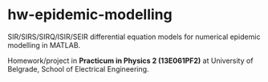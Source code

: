 # hw-epidemic-modelling
SIR/SIRS/SIRQ/ISIR/SEIR differential equation models for numerical epidemic modelling in MATLAB.

Homework/project in **Practicum in Physics 2 (13E061PF2)** at University of Belgrade, School of Electrical Engineering.
